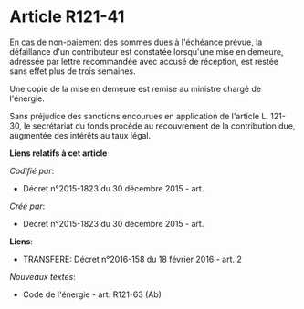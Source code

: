 # Article R121-41

En cas de non-paiement des sommes dues à l'échéance prévue, la défaillance d'un contributeur est constatée lorsqu'une mise en
demeure, adressée par lettre recommandée avec accusé de réception, est restée sans effet plus de trois semaines.

Une copie de la mise en demeure est remise au ministre chargé de l'énergie.

Sans préjudice des sanctions encourues en application de l'article L. 121-30, le secrétariat du fonds procède au recouvrement
de la contribution due, augmentée des intérêts au taux légal.

**Liens relatifs à cet article**

_Codifié par_:

  - Décret n°2015-1823 du 30 décembre 2015 - art.

_Créé par_:

  - Décret n°2015-1823 du 30 décembre 2015 - art.

**Liens**:

  - TRANSFERE: Décret n°2016-158 du 18 février 2016 - art. 2

_Nouveaux textes_:

  - Code de l'énergie - art. R121-63 (Ab)
